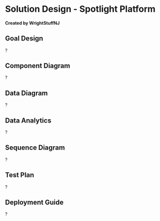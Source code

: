 # Solution Design - Spotlight Platform
#### Created by WrightStuffNJ

## Goal Design
?

## Component Diagram
?

## Data Diagram
?

## Data Analytics
?

## Sequence Diagram  
?

## Test Plan
?

## Deployment Guide
?
